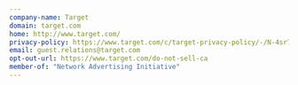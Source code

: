 ```yaml
---
company-name: Target
domain: target.com
home: http://www.target.com/
privacy-policy: https://www.target.com/c/target-privacy-policy/-/N-4sr7p
email: guest.relations@target.com
opt-out-url: https://www.target.com/do-not-sell-ca
member-of: "Network Advertising Initiative"
---
```


